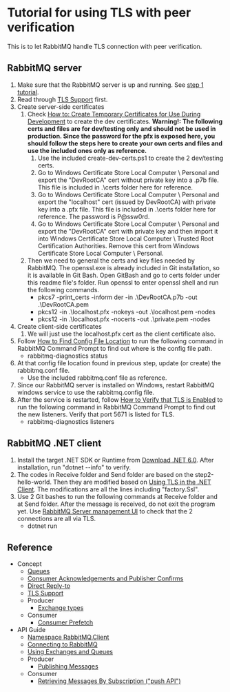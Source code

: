 # Tutorial for using TLS with peer verification

This is to let RabbitMQ handle TLS connection with peer verification.

## RabbitMQ server

1. Make sure that the RabbitMQ server is up and running. See [step 1 tutorial](../step1-install-server/README.md).
2. Read through [TLS Support](https://www.rabbitmq.com/ssl.html) first.
3. Create server-side certificates
   1. Check [How to: Create Temporary Certificates for Use During Development](https://docs.microsoft.com/en-us/dotnet/framework/wcf/feature-details/how-to-create-temporary-certificates-for-use-during-development) to create the dev certificates. **Warning!: The following certs and files are for dev/testing only and should not be used in production. Since the password for the pfx is exposed here, you should follow the steps here to create your own certs and files and use the included ones only as reference.**
      1. Use the included create-dev-certs.ps1 to create the 2 dev/testing certs.
      2. Go to Windows Certificate Store Local Computer \ Personal and export the "DevRootCA" cert without private key into a .p7b file. This file is included in .\certs folder here for reference.
      3. Go to Windows Certificate Store Local Computer \ Personal and export the "localhost" cert (issued by DevRootCA) with private key into a .pfx file. This file is included in .\certs folder here for reference. The password is P@ssw0rd.
      4. Go to Windows Certificate Store Local Computer \ Personal and export the "DevRootCA" cert with private key and then import it into Windows Certificate Store Local Computer \ Trusted Root Certification Authorities. Remove this cert from Windows Certificate Store Local Computer \ Personal.
   2. Then we need to general the certs and key files needed by RabbitMQ. The openssl.exe is already included in Git installation, so it is available in Git Bash. Open GitBash and go to certs folder under this readme file's folder. Run openssl to enter openssl shell and run the following commands.
      - pkcs7 -print_certs -inform der -in .\DevRootCA.p7b -out .\DevRootCA.pem
      - pkcs12 -in .\localhost.pfx -nokeys -out .\localhost.pem -nodes
      - pkcs12 -in .\localhost.pfx -nocerts -out .\private.pem -nodes
4. Create client-side certificates
   1. We will just use the localhost.pfx cert as the client certificate also.
5. Follow [How to Find Config File Location](https://www.rabbitmq.com/configure.html#verify-configuration-config-file-location) to run the following command in RabbitMQ Command Prompt to find out where is the config file path.
   - rabbitmq-diagnostics status
6. At that config file location found in previous step, update (or create) the rabbitmq.conf file.
   - Use the included rabbitmq.conf file as reference.
7. Since our RabbitMQ server is installed on Windows, restart RabbitMQ windows service to use the rabbitmq.config file.
8. After the service is restarted, follow [How to Verify that TLS is Enabled](https://www.rabbitmq.com/ssl.html#enabling-tls-verify-configuration) to run the following command in RabbitMQ Command Prompt to find out the new listeners. Verify that port 5671 is listed for TLS.
   - rabbitmq-diagnostics listeners

## RabbitMQ .NET client

1. Install the target .NET SDK or Runtime from [Download .NET 6.0](https://dotnet.microsoft.com/en-us/download/dotnet/6.0). After installation, run "dotnet --info" to verify.
2. The codes in Receive folder and Send folder are based on the step2-hello-world. Then they are modified based on [Using TLS in the .NET Client](https://www.rabbitmq.com/ssl.html#dotnet-client). The modifications are all the lines including "factory.Ssl".
3. Use 2 Git bashes to run the following commands at Receive folder and at Send folder. After the message is received, do not exit the program yet. Use [RabbitMQ Server management UI](http://localhost:15672/#/connections) to check that the 2 connections are all via TLS.
   - dotnet run

## Reference

- Concept
  - [Queues](https://www.rabbitmq.com/queues.html)
  - [Consumer Acknowledgements and Publisher Confirms](https://www.rabbitmq.com/confirms.html)
  - [Direct Reply-to](https://www.rabbitmq.com/direct-reply-to.html)
  - [TLS Support](https://www.rabbitmq.com/ssl.html)
  - Producer
    - [Exchange types](https://www.rabbitmq.com/tutorials/amqp-concepts.html#exchanges)
  - Consumer
    - [Consumer Prefetch](https://www.rabbitmq.com/consumer-prefetch.html)
- API Guide
  - [Namespace RabbitMQ.Client](https://rabbitmq.github.io/rabbitmq-dotnet-client/api/RabbitMQ.Client.html)
  - [Connecting to RabbitMQ](https://www.rabbitmq.com/dotnet-api-guide.html#connecting)
  - [Using Exchanges and Queues](https://www.rabbitmq.com/dotnet-api-guide.html#exchanges-and-queues)
  - Producer
    - [Publishing Messages](https://www.rabbitmq.com/dotnet-api-guide.html#publishing)
  - Consumer
    - [Retrieving Messages By Subscription ("push API")](https://www.rabbitmq.com/dotnet-api-guide.html#consuming)
